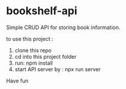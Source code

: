 # bookshelf-api
Simple CRUD API for storing book information.

to use this project :
1. clone this repo
2. cd into this project folder
3. run: npm install
4. start API server by : npx run server

Have fun
